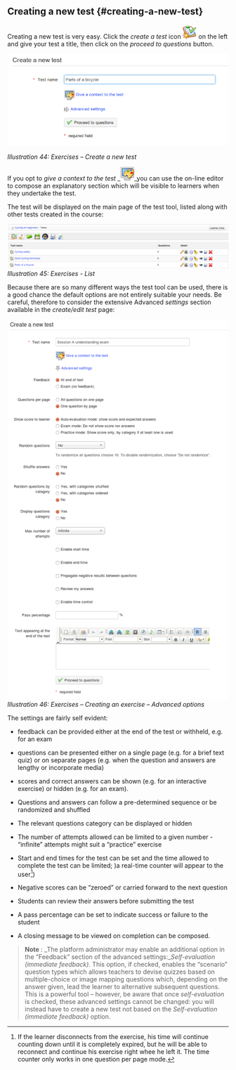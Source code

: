 ## Creating a new test {#creating-a-new-test}

Creating a new test is very easy. Click the _create a test_ icon ![](../assets/graphics130.png) on the left and give your test a title, then click on the _proceed to questions_ button.

![](../assets/graphics133.png)

*Illustration 44: Exercises – Create a new test*

If you opt to _give a context to the test_ _![](../assets/graphics131.png)_you can use the on-line editor to compose an explanatory section which will be visible to learners when they undertake the test.

The test will be displayed on the main page of the test tool, listed along with other tests created in the course:

![](../assets/graphics134.png)*Illustration 45: Exercises - List*

Because there are so many different ways the test tool can be used, there is a good chance the default options are not entirely suitable your needs. Be careful, therefore to consider the extensive Advanced _settings_ section available in the _create/edit test_ page:

![](../assets/graphics135.png)*Illustration 46: Exercises – Creating an exercise – Advanced options*

The settings are fairly self evident:

*   feedback can be provided either at the end of the test or withheld, e.g. for an exam

*   questions can be presented either on a single page (e.g. for a brief text quiz) or on separate pages (e.g. when the question and answers are lengthy or incorporate media)

*   scores and correct answers can be shown (e.g. for an interactive exercise) or hidden (e.g. for an exam).

*   Questions and answers can follow a pre-determined sequence or be randomized and shuffled

*   The relevant questions category can be displayed or hidden

*   The number of attempts allowed can be limited to a given number - “infinite” attempts might suit a “practice” exercise

*   Start and end times for the test can be set and the time allowed to complete the test can be limited; )a real-time counter will appear to the user[^10])

*   Negative scores can be “zeroed” or carried forward to the next question

*   Students can review their answers before submitting the test

*   A pass percentage can be set to indicate success or failure to the student

*   A closing message to be viewed on completion can be composed.

> **Note** : _The platform administrator may enable an additional option in the “Feedback” section of the advanced settings:__Self-evaluation (immediate feedback)._ This option, if checked, enables the “scenario” question types which allows teachers to devise quizzes based on multiple-choice or image mapping questions which, depending on the answer given, lead the learner to alternative subsequent questions. This is a powerful tool – however, be aware that once _self-evaluation_ is checked, these advanced settings cannot be changed: you will instead have to create a new test not based on the _Self-evaluation (immediate feedback)_ option.

[^10]: If the learner disconnects from the exercise, his time will continue counting down until it is completely expired, but he will be able to reconnect and continue his exercise right whee he left it. The time counter only works in one question per page mode.